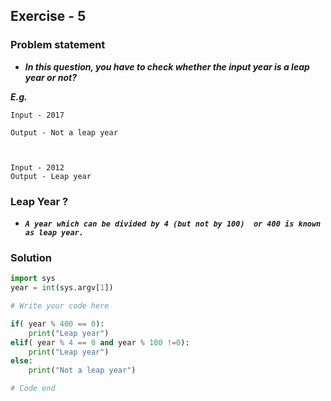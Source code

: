 ## Exercise - 5
### Problem statement 
* **_In this question, you have to check whether the input year is a leap year or not?_**

**_E.g._**

```shell
Input - 2017

Output - Not a leap year



Input - 2012
Output - Leap year

```
### Leap Year ?
* **_`A year which can be divided by 4 (but not by 100)  or 400 is known as leap year.`_** 
### Solution
```python
import sys
year = int(sys.argv[1])

# Write your code here

if( year % 400 == 0):
    print("Leap year")
elif( year % 4 == 0 and year % 100 !=0):
    print("Leap year")
else:
    print("Not a leap year")

# Code end
```



